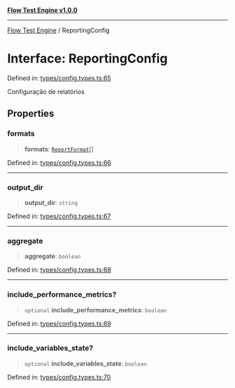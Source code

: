 [**Flow Test Engine v1.0.0**](../README.md)

***

[Flow Test Engine](../globals.md) / ReportingConfig

# Interface: ReportingConfig

Defined in: [types/config.types.ts:65](https://github.com/marcuspmd/flow-test/blob/c1e02fa49ac7e6bc58b50e23ea92679f9f2bcadb/src/types/config.types.ts#L65)

Configuração de relatórios

## Properties

### formats

> **formats**: [`ReportFormat`](../type-aliases/ReportFormat.md)[]

Defined in: [types/config.types.ts:66](https://github.com/marcuspmd/flow-test/blob/c1e02fa49ac7e6bc58b50e23ea92679f9f2bcadb/src/types/config.types.ts#L66)

***

### output\_dir

> **output\_dir**: `string`

Defined in: [types/config.types.ts:67](https://github.com/marcuspmd/flow-test/blob/c1e02fa49ac7e6bc58b50e23ea92679f9f2bcadb/src/types/config.types.ts#L67)

***

### aggregate

> **aggregate**: `boolean`

Defined in: [types/config.types.ts:68](https://github.com/marcuspmd/flow-test/blob/c1e02fa49ac7e6bc58b50e23ea92679f9f2bcadb/src/types/config.types.ts#L68)

***

### include\_performance\_metrics?

> `optional` **include\_performance\_metrics**: `boolean`

Defined in: [types/config.types.ts:69](https://github.com/marcuspmd/flow-test/blob/c1e02fa49ac7e6bc58b50e23ea92679f9f2bcadb/src/types/config.types.ts#L69)

***

### include\_variables\_state?

> `optional` **include\_variables\_state**: `boolean`

Defined in: [types/config.types.ts:70](https://github.com/marcuspmd/flow-test/blob/c1e02fa49ac7e6bc58b50e23ea92679f9f2bcadb/src/types/config.types.ts#L70)

